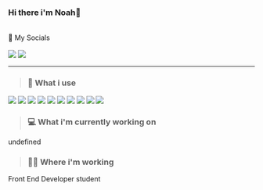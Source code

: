 ### Hi there i'm Noah👋

<p>
  <br> 📱 My Socials<br><br/>
  <a href="https://discord.com/users/362662241939619842"><img src="https://img.shields.io/badge/-NoahL-5865f2?style=for-the-badge&logo=discord&logoColor=white" /></a>
   <a href="https://www.linkedin.com/in/noah-lissner-380b21168/" target="_blank"><img src="https://img.shields.io/badge/-LINKEDIN-0a66c2?style=for-the-badge&logo=linkedin&logoColor=white" /></a>
</p>

***

> ### 🔨 What i use
![](https://img.shields.io/badge/-HTML-e34f26?style=flat-square&logo=html5&logoColor=white)
![](https://img.shields.io/badge/-CSS-1572b6?style=flat-square&logo=css3&logoColor=white)
![](https://img.shields.io/badge/-Tailwind_CSS-06b6d4?style=flat-square&logo=tailwindcss&logoColor=white)
![](https://img.shields.io/badge/-Javascript-f7df1e?style=flat-square&logo=javascript&logoColor=black)
![](https://img.shields.io/badge/-React-45b8d8?style=flat-square&logo=react&logoColor=white)
![](https://img.shields.io/badge/-Next.js-000000?style=flat-square&logo=nextdotjs&logoColor=white)
![](https://img.shields.io/badge/-VS_Code-007acc?style=flat-square&logo=visualstudiocode&logoColor=white)
![](https://img.shields.io/badge/-Node.js-339933?style=flat-square&logo=nodedotjs&logoColor=white)
![](https://img.shields.io/badge/-Express-000000?style=flat-square&logo=express&logoColor=white)
![](https://img.shields.io/badge/-MongoDB-47A248?style=flat-square&logo=mongodb&logoColor=white)

> ### 💻 What i'm currently working on
undefined

> ### 👷‍♂️ Where i'm working
Front End Developer student
